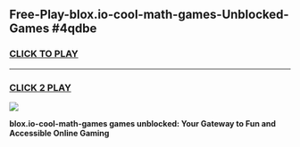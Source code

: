 
## Free-Play-blox.io-cool-math-games-Unblocked-Games #4qdbe
<h3>
<a href="https://news.freeplayer.one?title=blox.io-cool-math-games&ref=8M">CLICK TO PLAY</a></h3>
<hr>

<h3>
<a href="https://news.freeplayer.one?title=blox.io-cool-math-games&ref=8M">CLICK 2 PLAY</a>
  
</h3>

<a href="https://news.freeplayer.one?title=blox.io-cool-math-games&ref=8M"><img src="https://clearcache.store/games.png"></a>


**blox.io-cool-math-games games unblocked: Your Gateway to Fun and Accessible Online Gaming**
